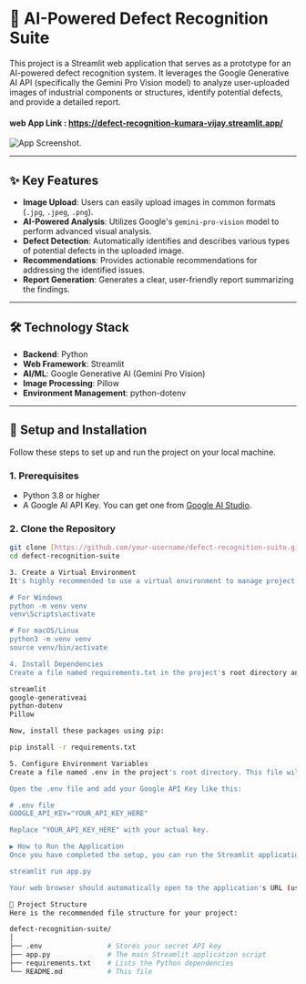 # 🔬 AI-Powered Defect Recognition Suite

This project is a Streamlit web application that serves as a prototype for an AI-powered defect recognition system. It leverages the Google Generative AI API (specifically the Gemini Pro Vision model) to analyze user-uploaded images of industrial components or structures, identify potential defects, and provide a detailed report.
#### web App Link : https://defect-recognition-kumara-vijay.streamlit.app/

![App Screenshot](file:///C:/Users/kumar/Downloads/Screenshot%202025-08-01%20122500.png).

---

## ✨ Key Features

* **Image Upload**: Users can easily upload images in common formats (`.jpg`, `.jpeg`, `.png`).
* **AI-Powered Analysis**: Utilizes Google's `gemini-pro-vision` model to perform advanced visual analysis.
* **Defect Detection**: Automatically identifies and describes various types of potential defects in the uploaded image.
* **Recommendations**: Provides actionable recommendations for addressing the identified issues.
* **Report Generation**: Generates a clear, user-friendly report summarizing the findings.

---

## 🛠️ Technology Stack

* **Backend**: Python
* **Web Framework**: Streamlit
* **AI/ML**: Google Generative AI (Gemini Pro Vision)
* **Image Processing**: Pillow
* **Environment Management**: python-dotenv

---

## 🚀 Setup and Installation

Follow these steps to set up and run the project on your local machine.

### 1. Prerequisites

* Python 3.8 or higher
* A Google AI API Key. You can get one from [Google AI Studio](https://aistudio.google.com/app/apikey).

### 2. Clone the Repository

```bash
git clone [https://github.com/your-username/defect-recognition-suite.git](https://github.com/your-username/defect-recognition-suite.git)
cd defect-recognition-suite

3. Create a Virtual Environment
It's highly recommended to use a virtual environment to manage project dependencies.

# For Windows
python -m venv venv
venv\Scripts\activate

# For macOS/Linux
python3 -m venv venv
source venv/bin/activate

4. Install Dependencies
Create a file named requirements.txt in the project's root directory and add the following lines:

streamlit
google-generativeai
python-dotenv
Pillow

Now, install these packages using pip:

pip install -r requirements.txt

5. Configure Environment Variables
Create a file named .env in the project's root directory. This file will store your secret API key. Do not commit this file to version control.

Open the .env file and add your Google API Key like this:

# .env file
GOOGLE_API_KEY="YOUR_API_KEY_HERE"

Replace "YOUR_API_KEY_HERE" with your actual key.

▶️ How to Run the Application
Once you have completed the setup, you can run the Streamlit application with a single command:

streamlit run app.py

Your web browser should automatically open to the application's URL (usually http://localhost:8501).

📁 Project Structure
Here is the recommended file structure for your project:

defect-recognition-suite/
│
├── .env                # Stores your secret API key
├── app.py              # The main Streamlit application script
├── requirements.txt    # Lists the Python dependencies
└── README.md           # This file

